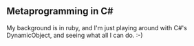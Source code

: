 ## Metaprogramming in C#

My background is in ruby, and I'm just playing around with C#'s DynamicObject, and seeing what all I can do. :-)
